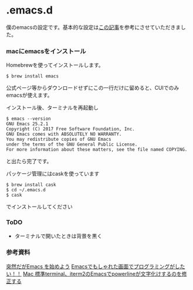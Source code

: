# .emacs.d

僕のemacsの設定です。基本的な設定は[この記事](http://qiita.com/bussorenre/items/bbe757ef87e16c3d31ff)を参考にさせていただきました。

### macにemacsをインストール

Homebrewを使ってインストールします。
```
$ brew install emacs
```
公式ページ等からダウンロードせずにこの一行だけに留めると、CUIでのみemacsが使えます。

インストール後、ターミナルを再起動し
```
$ emacs --version
GNU Emacs 25.2.1
Copyright (C) 2017 Free Software Foundation, Inc.
GNU Emacs comes with ABSOLUTELY NO WARRANTY.
You may redistribute copies of GNU Emacs
under the terms of the GNU General Public License.
For more information about these matters, see the file named COPYING.
```

と出たら完了です。

パッケージ管理にはcaskを使っています
```
$ brew install cask
$ cd ~/.emacs.d
$ cask
```
でインストールしてください


### ToDO

- ターミナルで開いたときは背景を黒く

### 参考資料

[突然だがEmacs を始めよう](https://qiita.com/bussorenre/items/bbe757ef87e16c3d31ff)
[Emacsでもしゃれた画面でプログラミングがしたい！！](https://qiita.com/itome0403/items/05dc50f6bfbdfb04c0cf)
[Mac 標準terminal、iterm2のEmacsでpowerlineが文字化けするのを修正する](https://joppot.info/2017/04/17/3824)